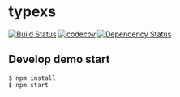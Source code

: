 # typexs

[![Build Status](https://travis-ci.org/typexs/typexs.svg?branch=master)](https://travis-ci.org/typexs/typexs)
[![codecov](https://codecov.io/gh/typexs/typexs/branch/master/graph/badge.svg)](https://codecov.io/gh/typexs/typexs)
[![Dependency Status](https://david-dm.org/typexs/typexs.svg)](https://david-dm.org/typexs/typexs)


## Develop demo start

```
$ npm install
$ npm start 
```

